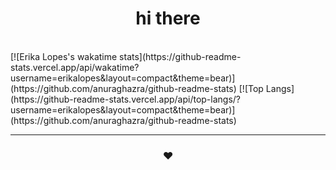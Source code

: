 <h1 align="center">hi there</h1>
<br />
[![Erika Lopes's wakatime stats](https://github-readme-stats.vercel.app/api/wakatime?username=erikalopes&layout=compact&theme=bear)](https://github.com/anuraghazra/github-readme-stats)
[![Top Langs](https://github-readme-stats.vercel.app/api/top-langs/?username=erikalopes&layout=compact&theme=bear)](https://github.com/anuraghazra/github-readme-stats)


<hr>
<h3 align="center"><strong> ❤ </strong> </h3>
